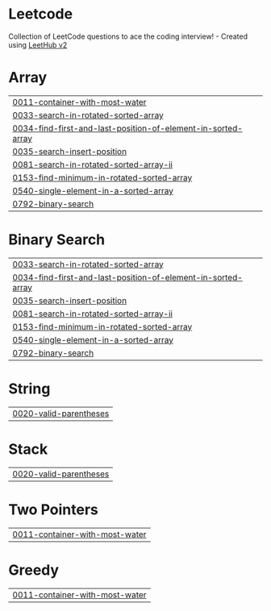 # Leetcode
Collection of LeetCode questions to ace the coding interview! - Created using [LeetHub v2](https://github.com/arunbhardwaj/LeetHub-2.0)


# Array
|  |
| ------- |
| [0011-container-with-most-water](https://github.com/Arunchand0203/Leetcode/tree/master/0011-container-with-most-water) |
| [0033-search-in-rotated-sorted-array](https://github.com/Arunchand0203/Leetcode/tree/master/0033-search-in-rotated-sorted-array) |
| [0034-find-first-and-last-position-of-element-in-sorted-array](https://github.com/Arunchand0203/Leetcode/tree/master/0034-find-first-and-last-position-of-element-in-sorted-array) |
| [0035-search-insert-position](https://github.com/Arunchand0203/Leetcode/tree/master/0035-search-insert-position) |
| [0081-search-in-rotated-sorted-array-ii](https://github.com/Arunchand0203/Leetcode/tree/master/0081-search-in-rotated-sorted-array-ii) |
| [0153-find-minimum-in-rotated-sorted-array](https://github.com/Arunchand0203/Leetcode/tree/master/0153-find-minimum-in-rotated-sorted-array) |
| [0540-single-element-in-a-sorted-array](https://github.com/Arunchand0203/Leetcode/tree/master/0540-single-element-in-a-sorted-array) |
| [0792-binary-search](https://github.com/Arunchand0203/Leetcode/tree/master/0792-binary-search) |
# Binary Search
|  |
| ------- |
| [0033-search-in-rotated-sorted-array](https://github.com/Arunchand0203/Leetcode/tree/master/0033-search-in-rotated-sorted-array) |
| [0034-find-first-and-last-position-of-element-in-sorted-array](https://github.com/Arunchand0203/Leetcode/tree/master/0034-find-first-and-last-position-of-element-in-sorted-array) |
| [0035-search-insert-position](https://github.com/Arunchand0203/Leetcode/tree/master/0035-search-insert-position) |
| [0081-search-in-rotated-sorted-array-ii](https://github.com/Arunchand0203/Leetcode/tree/master/0081-search-in-rotated-sorted-array-ii) |
| [0153-find-minimum-in-rotated-sorted-array](https://github.com/Arunchand0203/Leetcode/tree/master/0153-find-minimum-in-rotated-sorted-array) |
| [0540-single-element-in-a-sorted-array](https://github.com/Arunchand0203/Leetcode/tree/master/0540-single-element-in-a-sorted-array) |
| [0792-binary-search](https://github.com/Arunchand0203/Leetcode/tree/master/0792-binary-search) |
# String
|  |
| ------- |
| [0020-valid-parentheses](https://github.com/Arunchand0203/Leetcode/tree/master/0020-valid-parentheses) |
# Stack
|  |
| ------- |
| [0020-valid-parentheses](https://github.com/Arunchand0203/Leetcode/tree/master/0020-valid-parentheses) |
# Two Pointers
|  |
| ------- |
| [0011-container-with-most-water](https://github.com/Arunchand0203/Leetcode/tree/master/0011-container-with-most-water) |
# Greedy
|  |
| ------- |
| [0011-container-with-most-water](https://github.com/Arunchand0203/Leetcode/tree/master/0011-container-with-most-water) |